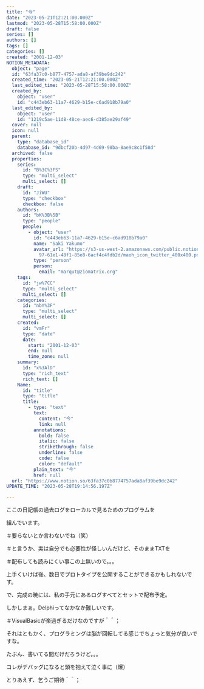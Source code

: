 ```yaml
---
title: "今"
date: "2023-05-21T12:21:00.000Z"
lastmod: "2023-05-28T15:58:00.000Z"
draft: false
series: []
authors: []
tags: []
categories: []
created: "2001-12-03"
NOTION_METADATA:
  object: "page"
  id: "63fa37c0-b877-4757-ada8-af39be9dc242"
  created_time: "2023-05-21T12:21:00.000Z"
  last_edited_time: "2023-05-28T15:58:00.000Z"
  created_by:
    object: "user"
    id: "c443eb63-11a7-4629-b15e-c6ad918b79a0"
  last_edited_by:
    object: "user"
    id: "1219c5ae-11d8-48ce-aec6-d385ae29af49"
  cover: null
  icon: null
  parent:
    type: "database_id"
    database_id: "9dbcf20b-4d97-4d69-98ba-8ae9c8c1f58d"
  archived: false
  properties:
    series:
      id: "B%3C%3FS"
      type: "multi_select"
      multi_select: []
    draft:
      id: "JiWU"
      type: "checkbox"
      checkbox: false
    authors:
      id: "bK%3B%5B"
      type: "people"
      people:
        - object: "user"
          id: "c443eb63-11a7-4629-b15e-c6ad918b79a0"
          name: "Saki Yakumo"
          avatar_url: "https://s3-us-west-2.amazonaws.com/public.notion-static.com/3ad1c4\
            97-61e1-48f1-85e8-6acf4c4fdb2d/maoh_icon_twitter_400x400.png"
          type: "person"
          person:
            email: "marqut@ziomatrix.org"
    tags:
      id: "jw%7CC"
      type: "multi_select"
      multi_select: []
    categories:
      id: "nbY%3F"
      type: "multi_select"
      multi_select: []
    created:
      id: "vmFr"
      type: "date"
      date:
        start: "2001-12-03"
        end: null
        time_zone: null
    summary:
      id: "x%3AlD"
      type: "rich_text"
      rich_text: []
    Name:
      id: "title"
      type: "title"
      title:
        - type: "text"
          text:
            content: "今"
            link: null
          annotations:
            bold: false
            italic: false
            strikethrough: false
            underline: false
            code: false
            color: "default"
          plain_text: "今"
          href: null
  url: "https://www.notion.so/63fa37c0b8774757ada8af39be9dc242"
UPDATE_TIME: "2023-05-28T19:14:56.197Z"

---
```

<link rel="stylesheet" href="https://cdn.jsdelivr.net/npm/katex@0.16.2/dist/katex.min.css" integrity="sha384-bYdxxUwYipFNohQlHt0bjN/LCpueqWz13HufFEV1SUatKs1cm4L6fFgCi1jT643X" crossorigin="anonymous">


ここの日記帳の過去ログをローカルで見るためのプログラムを


組んでいます。


＃要らないとか言わないでね（笑）


＃と言うか、実は自分でも必要性が怪しいんだけど、そのままTXTを


＃配布しても読みにくい事この上無いので。。。


上手くいけば後、数日でプロトタイプを公開することができるかもしれないです。


で、完成の暁には、私の手元にあるログすべてとセットで配布予定。


しかしまぁ。Delphiってなかなか難しいです。


＃VisualBasicが楽過ぎるだけなのですが＾＾；


それはともかく、プログラミングは脳が回転してる感じでちょっと気分が良いですな。


たぶん、書いてる間だけだろうけど。。。


コレがデバッグになると頭を抱えて泣く事に（爆）


とりあえず、乞うご期待＾＾；

